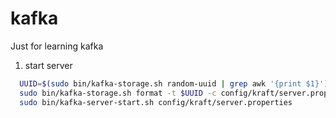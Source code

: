 # kafka
Just for learning kafka

1. start server

```bash
  UUID=$(sudo bin/kafka-storage.sh random-uuid | grep awk '{print $1}')
  sudo bin/kafka-storage.sh format -t $UUID -c config/kraft/server.properties
  sudo bin/kafka-server-start.sh config/kraft/server.properties
```
